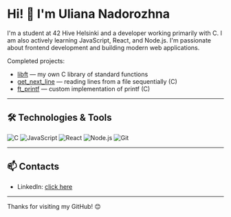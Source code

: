 # Hi! 👋 I'm Uliana Nadorozhna

I'm a student at 42 Hive Helsinki and a developer working primarily with C. I am also actively learning JavaScript, React, and Node.js. I'm passionate about frontend development and building modern web applications.

Completed projects:  
- [libft](https://github.com/UlianaNad/libft) — my own C library of standard functions  
- [get_next_line](https://github.com/UlianaNad/get_next_line) — reading lines from a file sequentially (C)  
- [ft_printf](https://github.com/UlianaNad/ft_printf) — custom implementation of printf (C)  

---

## 🛠 Technologies & Tools

![C](https://img.shields.io/badge/C-00599C?style=for-the-badge&logo=c&logoColor=white)  ![JavaScript](https://img.shields.io/badge/JavaScript-F7DF1E?style=for-the-badge&logo=javascript&logoColor=black)  ![React](https://img.shields.io/badge/React-61DAFB?style=for-the-badge&logo=react&logoColor=black)  ![Node.js](https://img.shields.io/badge/Node.js-339933?style=for-the-badge&logo=node-dot-js&logoColor=white)  ![Git](https://img.shields.io/badge/Git-F05032?style=for-the-badge&logo=git&logoColor=white)  

---

## 📫 Contacts  

- LinkedIn: [click here](https://www.linkedin.com/in/uliana-nadorozhna/)  

---

Thanks for visiting my GitHub! 😊
